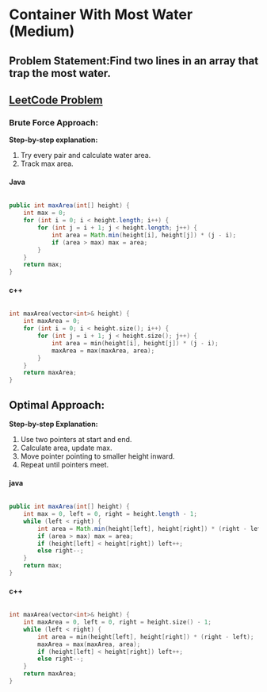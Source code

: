 # Container With Most Water (Medium)


## Problem Statement:Find two lines in an array that trap the most water.

## [LeetCode Problem](https://leetcode.com/problems/container-with-most-water/description/)

### Brute Force Approach: 

**Step-by-step explanation:**
1. Try every pair and calculate water area.
2. Track max area.


#### Java

```java

public int maxArea(int[] height) {
    int max = 0;
    for (int i = 0; i < height.length; i++) {
        for (int j = i + 1; j < height.length; j++) {
            int area = Math.min(height[i], height[j]) * (j - i);
            if (area > max) max = area;
        }
    }
    return max;
}
```

#### c++

```cpp

int maxArea(vector<int>& height) {
    int maxArea = 0;
    for (int i = 0; i < height.size(); i++) {
        for (int j = i + 1; j < height.size(); j++) {
            int area = min(height[i], height[j]) * (j - i);
            maxArea = max(maxArea, area);
        }
    }
    return maxArea;
}
```

## Optimal Approach: 

**Step-by-step Explanation:**
1. Use two pointers at start and end.
2. Calculate area, update max.
3. Move pointer pointing to smaller height inward.
4. Repeat until pointers meet.


#### java

``` java

public int maxArea(int[] height) {
    int max = 0, left = 0, right = height.length - 1;
    while (left < right) {
        int area = Math.min(height[left], height[right]) * (right - left);
        if (area > max) max = area;
        if (height[left] < height[right]) left++;
        else right--;
    }
    return max;
}
```

#### c++

``` cpp

int maxArea(vector<int>& height) {
    int maxArea = 0, left = 0, right = height.size() - 1;
    while (left < right) {
        int area = min(height[left], height[right]) * (right - left);
        maxArea = max(maxArea, area);
        if (height[left] < height[right]) left++;
        else right--;
    }
    return maxArea;
}  
```